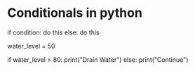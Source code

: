 # Conditionals in python
if condition:
  do this
else:
  do this


water_level = 50

if water_level > 80:
 print("Drain Water")
else:
 print("Continue")

